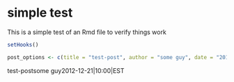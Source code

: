 # simple test

This is a simple test of an Rmd file to verify things work


```r
setHooks()
```



```r
post_options <- c(title = "test-post", author = "some guy", date = "2012-12-21|10:00|EST")
```

test-postsome guy2012-12-21|10:00|EST

